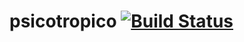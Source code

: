 psicotropico [![Build Status](https://drone.io/github.com/jroperto/psicotropico/status.png)](https://drone.io/github.com/jroperto/psicotropico/latest)
============

